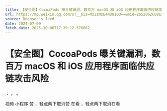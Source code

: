```yaml
---
title: 【安全圈】CocoaPods 曝关键漏洞，数百万 macOS 和 iOS 应用程序面临供应链攻击风险
url: https://mp.weixin.qq.com/s?__biz=MzIzMzE4NDU1OQ==&mid=2652062668&idx=2&sn=68fcfda6f4ef6330c00ccfd590442cd1
source: Doonsec's feed
date: 2024-07-09
fetch_date: 2025-10-06T17:39:12.576062
---
```


# 【安全圈】CocoaPods 曝关键漏洞，数百万 macOS 和 iOS 应用程序面临供应链攻击风险

：
，
。

视频
小程序
赞
，轻点两下取消赞
在看
，轻点两下取消在看
